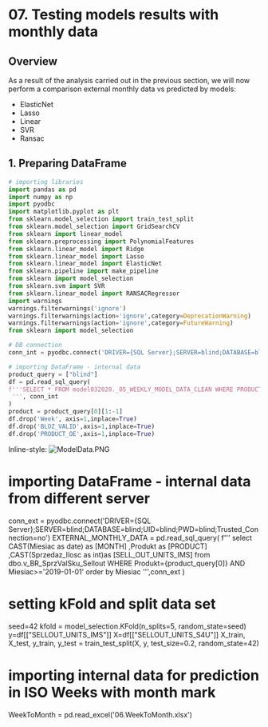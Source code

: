 # 07. Testing models results with monthly data

## Overview
As a result of the analysis carried out in the previous section, we will now perform a comparison external monthly data vs predicted by models:
* ElasticNet
* Lasso
* Linear
* SVR
* Ransac

## 1. Preparing DataFrame

```python
# importing libraries
import pandas as pd
import numpy as np
import pyodbc
import matplotlib.pyplot as plt
from sklearn.model_selection import train_test_split
from sklearn.model_selection import GridSearchCV
from sklearn import linear_model
from sklearn.preprocessing import PolynomialFeatures
from sklearn.linear_model import Ridge
from sklearn.linear_model import Lasso
from sklearn.linear_model import ElasticNet
from sklearn.pipeline import make_pipeline
from sklearn import model_selection
from sklearn.svm import SVR
from sklearn.linear_model import RANSACRegressor
import warnings
warnings.filterwarnings('ignore')
warnings.filterwarnings(action='ignore',category=DeprecationWarning)
warnings.filterwarnings(action='ignore',category=FutureWarning)
from sklearn import model_selection

# DB connection
conn_int = pyodbc.connect('DRIVER={SQL Server};SERVER=blind;DATABASE=blind;UID=blind;PWD=blind;Trusted_Connection=no')

# importing DataFrame - internal data
product_query = ["blind"]
df = pd.read_sql_query(
f'''SELECT * FROM model032020._05_WEEKLY_MODEL_DATA_CLEAN WHERE PRODUCT_OE={product_query[0]}
 ''', conn_int
)
product = product_query[0][1:-1]
df.drop('Week', axis=1,inplace=True)
df.drop('BLOZ_VALID',axis=1,inplace=True)
df.drop('PRODUCT_OE',axis=1,inplace=True)
```
Inline-style: 
![ModelData.PNG](https://github.com/MateoMat/PHARMA_WEEKLY_SELL_OUT_ESTIMATION/blob/master/07.Testing%20models%20results%20with%20monthly%20data/ModelData.PNG )


# importing DataFrame - internal data from different server
conn_ext = pyodbc.connect('DRIVER={SQL Server};SERVER=blind;DATABASE=blind;UID=blind;PWD=blind;Trusted_Connection=no')
EXTERNAL_MONTHLY_DATA = pd.read_sql_query(
f'''
select 
	CAST(Miesiac as date) as [MONTH]
	,Produkt as [PRODUCT]
	,CAST(Sprzedaz_Ilosc as int)as [SELL_OUT_UNITS_IMS]
from dbo.v_BR_SprzValSku_Sellout
WHERE Produkt={product_query[0]}
AND Miesiac>='2019-01-01' order by Miesiac
''',conn_ext
)

# setting kFold and split data set
seed=42
kfold = model_selection.KFold(n_splits=5, random_state=seed)
y=df[["SELLOUT_UNITS_IMS"]]
X=df[["SELLOUT_UNITS_S4U"]]
X_train, X_test, y_train, y_test = train_test_split(X, y, test_size=0.2, random_state=42)

# importing internal data for prediction in ISO Weeks with month mark
WeekToMonth = pd.read_excel('06.WeekToMonth.xlsx')




```

